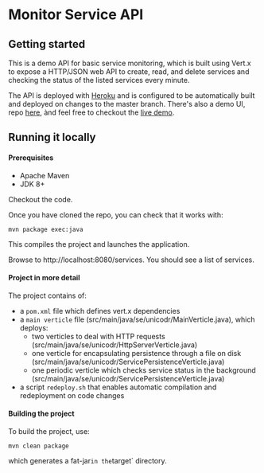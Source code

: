 Monitor Service API
===============

Getting started
--------------
This is a demo API for basic service monitoring,
which is built using Vert.x to expose a HTTP/JSON web API to create, read, and delete services and checking the status of the listed services every minute.  

The API is deployed with [Heroku](https://www.heroku.com/) and is configured to be automatically built and deployed on changes to the master branch. 
There's also a demo UI, repo [here](https://github.com/juliaosko/vertx-monitoring-client), ànd feel free to checkout the [live demo](https://vertx-monitoring-client.herokuapp.com/). 


Running it locally
--------------
#### Prerequisites
* Apache Maven
* JDK 8+

Checkout the code.  

Once you have cloned the repo, you can check that it works with:

```
mvn package exec:java
```
This compiles the project and launches the application. 

Browse to http://localhost:8080/services. You should see a list of services. 


#### Project in more detail

The project contains of:

* a `pom.xml` file which defines vert.x dependencies 
* a `main verticle` file (src/main/java/se/unicodr/MainVerticle.java), which deploys:
  * two verticles to deal with HTTP requests (src/main/java/se/unicodr/HttpServerVerticle.java) 
  * one verticle for encapsulating persistence through a file on disk (src/main/java/se/unicodr/ServicePersistenceVerticle.java)
  * one periodic verticle which checks service status in the background (src/main/java/se/unicodr/ServicePersistenceVerticle.java)
* a script `redeploy.sh` that enables automatic compilation and redeployment on code changes

#### Building the project

To build the project, use:

```
mvn clean package
```

which generates a fat-jar` in the `target` directory.
